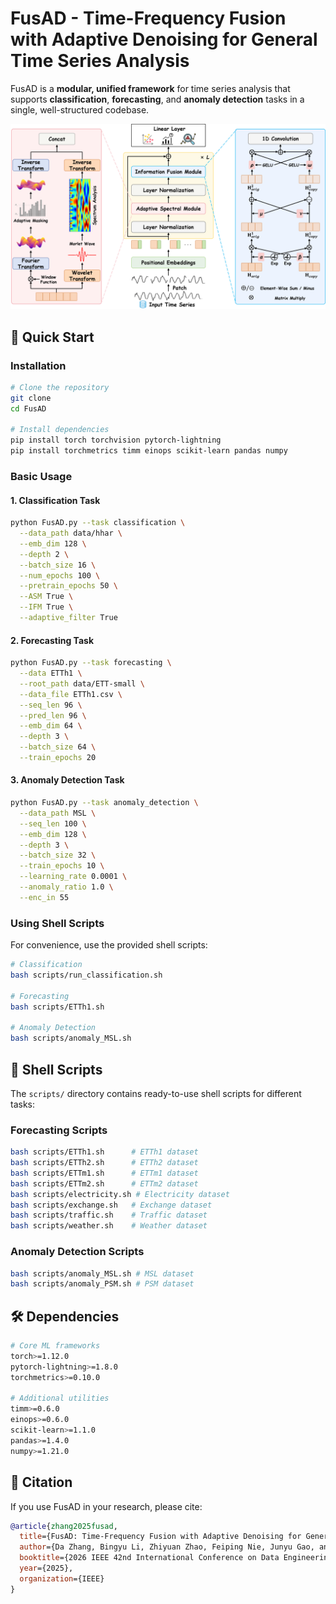 # FusAD - Time-Frequency Fusion with Adaptive Denoising for General Time Series Analysis

FusAD is a **modular, unified framework** for time series analysis that supports **classification**, **forecasting**, and **anomaly detection** tasks in a single, well-structured codebase.

![FusAD Architecture](misc/structure.png)


## 🚀 Quick Start

### Installation

```bash
# Clone the repository
git clone
cd FusAD

# Install dependencies
pip install torch torchvision pytorch-lightning
pip install torchmetrics timm einops scikit-learn pandas numpy
```

### Basic Usage

#### 1. Classification Task

```bash
python FusAD.py --task classification \
  --data_path data/hhar \
  --emb_dim 128 \
  --depth 2 \
  --batch_size 16 \
  --num_epochs 100 \
  --pretrain_epochs 50 \
  --ASM True \
  --IFM True \
  --adaptive_filter True
```

#### 2. Forecasting Task

```bash
python FusAD.py --task forecasting \
  --data ETTh1 \
  --root_path data/ETT-small \
  --data_file ETTh1.csv \
  --seq_len 96 \
  --pred_len 96 \
  --emb_dim 64 \
  --depth 3 \
  --batch_size 64 \
  --train_epochs 20
```

#### 3. Anomaly Detection Task

```bash
python FusAD.py --task anomaly_detection \
  --data_path MSL \
  --seq_len 100 \
  --emb_dim 128 \
  --depth 3 \
  --batch_size 32 \
  --train_epochs 10 \
  --learning_rate 0.0001 \
  --anomaly_ratio 1.0 \
  --enc_in 55
```

### Using Shell Scripts

For convenience, use the provided shell scripts:

```bash
# Classification
bash scripts/run_classification.sh

# Forecasting 
bash scripts/ETTh1.sh

# Anomaly Detection
bash scripts/anomaly_MSL.sh
```


## 📜 Shell Scripts

The `scripts/` directory contains ready-to-use shell scripts for different tasks:

### Forecasting Scripts
```bash
bash scripts/ETTh1.sh      # ETTh1 dataset
bash scripts/ETTh2.sh      # ETTh2 dataset  
bash scripts/ETTm1.sh      # ETTm1 dataset
bash scripts/ETTm2.sh      # ETTm2 dataset
bash scripts/electricity.sh # Electricity dataset
bash scripts/exchange.sh   # Exchange dataset
bash scripts/traffic.sh    # Traffic dataset
bash scripts/weather.sh    # Weather dataset
```

### Anomaly Detection Scripts
```bash
bash scripts/anomaly_MSL.sh # MSL dataset
bash scripts/anomaly_PSM.sh # PSM dataset
```



## 🛠️ Dependencies

```bash
# Core ML frameworks
torch>=1.12.0
pytorch-lightning>=1.8.0
torchmetrics>=0.10.0

# Additional utilities
timm>=0.6.0                
einops>=0.6.0             
scikit-learn>=1.1.0        
pandas>=1.4.0              
numpy>=1.21.0            
```

## 📄 Citation

If you use FusAD in your research, please cite:

```bibtex
@article{zhang2025fusad,
  title={FusAD: Time-Frequency Fusion with Adaptive Denoising for General Time Series Analysis},
  author={Da Zhang, Bingyu Li, Zhiyuan Zhao, Feiping Nie, Junyu Gao, and Xuelong Li},
  booktitle={2026 IEEE 42nd International Conference on Data Engineering (ICDE)},
  year={2025},
  organization={IEEE}
}
```


